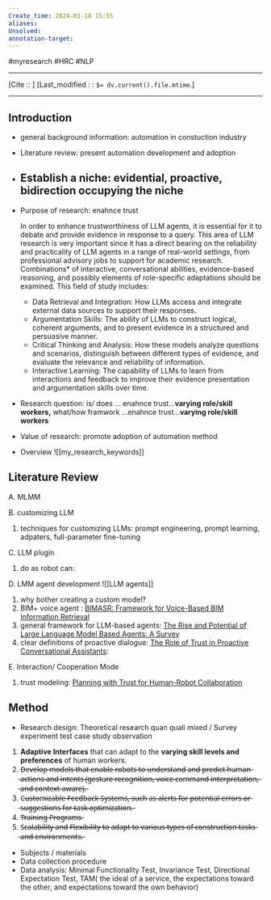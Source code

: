 ```yaml
---
Create_time: 2024-01-18 15:55
aliases: 
Unsolved: 
annotation-target:
---
```

#myresearch 
#HRC #NLP

---
[Cite ::  ]
[Last_modified : : `$= dv.current().file.mtime`.]

---
## Introduction

- general background information: automation in constuction industry
- Literature review: present automation development and adoption
- Establish a niche: evidential, proactive, bidirection
	occupying the niche
	- 
- Purpose of research: enahnce trust

	In order to enhance trustworthiness of LLM agents, it is essential for it to debate and provide evidence in response to a query. This area of LLM research is very important since it has a direct bearing on the reliability and practicality of LLM agents in a range of real-world settings, from professional advisory jobs to support for academic research. Combinations* of interactive, conversational abilities, evidence-based reasoning, and possibly elements of role-specific adaptations should be examined. This field of study includes:
	- Data Retrieval and Integration: How LLMs access and integrate external data sources to support their responses.
	- Argumentation Skills: The ability of LLMs to construct logical, coherent arguments, and to present evidence in a structured and persuasive manner.
	- Critical Thinking and Analysis: How these models analyze questions and scenarios, distinguish between different types of evidence, and evaluate the relevance and reliability of information.
	- Interactive Learning: The capability of LLMs to learn from interactions and feedback to improve their evidence presentation and argumentation skills over time.

- Research question: is/ does … enahnce trust…**varying role/skill workers,** what/how framwork …enahnce trust…**varying role/skill workers**
- Value of research: promote adoption of automation method
- Overview
![[my_research_keywords]]

## Literature Review

A. MLMM

B. customizing LLM

1. techniques for customizing LLMs: prompt engineering, prompt learning, adpaters, full-parameter fine-tuning

C. LLM plugin

1. do as robot can:

D. LMM agent development
![[LLM agents]]

1. why bother creating a custom model?
2. BIM+ voice agent : [BIMASR: Framework for Voice-Based BIM Information Retrieval](https://doi.org/10.1061/(ASCE)CO.1943-7862.0002138)
3. general framework for LLM-based agents: [The Rise and Potential of Large Language Model Based Agents: A Survey](https://arxiv.org/abs/2309.07864)
4. clear definitions of proactive dialogue: [The Role of Trust in Proactive Conversational Assistants](https://ieeexplore.ieee.org/document/9509523):

E. Interaction/ Cooperation Mode

1. trust modeling: [Planning with Trust for Human-Robot Collaboration](https://doi.org/10.1145/3171221.3171264)

## Method

- Research design: Theoretical research quan quali mixed / Survey experiment test case study observation

1. **Adaptive Interfaces** that can adapt to the **varying skill levels and preferences** of human workers.
2. D̶e̶v̶e̶l̶o̶p̶ ̶m̶o̶d̶e̶l̶s̶ ̶t̶h̶a̶t̶ ̶e̶n̶a̶b̶l̶e̶ ̶r̶o̶b̶o̶t̶s̶ ̶t̶o̶ ̶u̶n̶d̶e̶r̶s̶t̶a̶n̶d̶ ̶a̶n̶d̶ ̶p̶r̶e̶d̶i̶c̶t̶ ̶h̶u̶m̶a̶n̶ ̶a̶c̶t̶i̶o̶n̶s̶ ̶a̶n̶d̶ ̶i̶n̶t̶e̶n̶t̶s̶ ̶(̶g̶e̶s̶t̶u̶r̶e̶ ̶r̶e̶c̶o̶g̶n̶i̶t̶i̶o̶n̶,̶ ̶v̶o̶i̶c̶e̶ ̶c̶o̶m̶m̶a̶n̶d̶ ̶i̶n̶t̶e̶r̶p̶r̶e̶t̶a̶t̶i̶o̶n̶,̶ ̶a̶n̶d̶ ̶c̶o̶n̶t̶e̶x̶t̶-̶a̶w̶a̶r̶e̶)̶.̶
3. C̶u̶s̶t̶o̶m̶i̶z̶a̶b̶l̶e̶ ̶F̶e̶e̶d̶b̶a̶c̶k̶ ̶S̶y̶s̶t̶e̶m̶s̶,̶ ̶s̶u̶c̶h̶ ̶a̶s̶ ̶a̶l̶e̶r̶t̶s̶ ̶f̶o̶r̶ ̶p̶o̶t̶e̶n̶t̶i̶a̶l̶ ̶e̶r̶r̶o̶r̶s̶ ̶o̶r̶ ̶s̶u̶g̶g̶e̶s̶t̶i̶o̶n̶s̶ ̶f̶o̶r̶ ̶t̶a̶s̶k̶ ̶o̶p̶t̶i̶m̶i̶z̶a̶t̶i̶o̶n̶.̶
4. T̶r̶a̶i̶n̶i̶n̶g̶ ̶P̶r̶o̶g̶r̶a̶m̶s̶
5. S̶c̶a̶l̶a̶b̶i̶l̶i̶t̶y̶ ̶a̶n̶d̶ ̶F̶l̶e̶x̶i̶b̶i̶l̶i̶t̶y̶ ̶t̶o̶ ̶a̶d̶a̶p̶t̶ ̶t̶o̶ ̶v̶a̶r̶i̶o̶u̶s̶ ̶t̶y̶p̶e̶s̶ ̶o̶f̶ ̶c̶o̶n̶s̶t̶r̶u̶c̶t̶i̶o̶n̶ ̶t̶a̶s̶k̶s̶ ̶a̶n̶d̶ ̶e̶n̶v̶i̶r̶o̶n̶m̶e̶n̶t̶s̶.̶

- Subjects / materials
- Data collection procedure
- Data analysis: Minimal Functionality Test, Invariance Test, Directional Expectation Test, TAM( the ideal of a service, the expectations toward the other, and expectations toward the own behavior)